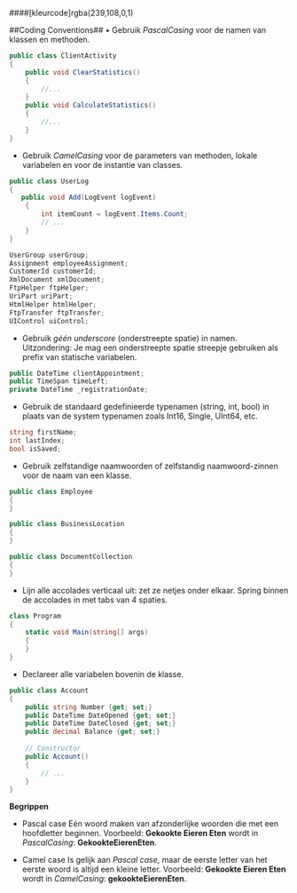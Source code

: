 ####[kleurcode]rgba(239,108,0,1)

##Coding Conventions##
•	Gebruik *PascalCasing* voor de namen van klassen en methoden.

```C#
public class ClientActivity
{
    public void ClearStatistics()
    {
        //...
    }
    public void CalculateStatistics()
    {
        //...
    }
}
```

* Gebruik *CamelCasing* voor de parameters van methoden, lokale variabelen en voor de instantie van classes.

```C#
public class UserLog
{
   public void Add(LogEvent logEvent)
    {
        int itemCount = logEvent.Items.Count;
        // ...
    }
}

UserGroup userGroup;
Assignment employeeAssignment;
CustomerId customerId;
XmlDocument xmlDocument;
FtpHelper ftpHelper;
UriPart uriPart;
HtmlHelper htmlHelper;
FtpTransfer ftpTransfer;
UIControl uiControl;
```

* Gebruik *géén underscore* (onderstreepte spatie) in namen. Uitzondering: Je mag een onderstreepte spatie streepje gebruiken als prefix van statische variabelen.

```C#
public DateTime clientAppointment;
public TimeSpan timeLeft;
private DateTime _registrationDate;
```

* Gebruik de standaard gedefinieerde typenamen (string, int, bool) in plaats van de system typenamen zoals Int16, Single, UInt64, etc.

```C#
string firstName;
int lastIndex;
bool isSaved;
```

* Gebruik zelfstandige naamwoorden of zelfstandig naamwoord-zinnen voor de naam van een klasse.

```C#
public class Employee
{
}

public class BusinessLocation
{
}

public class DocumentCollection
{
}
```

* Lijn alle accolades verticaal uit: zet ze netjes onder elkaar. Spring binnen de accolades in met tabs van 4 spaties.

```C#
class Program
{
    static void Main(string[] args)
    {
    }
}
```

* Declareer alle variabelen bovenin de klasse. 

```C#
public class Account
{
    public string Number {get; set;}
    public DateTime DateOpened {get; set;}
    public DateTime DateClosed {get; set;}
    public decimal Balance {get; set;}
 
    // Constructor
    public Account()
    {
        // ...
    }
}
```

**Begrippen**
* Pascal case
	Eén woord maken van afzonderlijke woorden die met een hoofdletter beginnen.
	Voorbeeld: **Gekookte Eieren Eten** wordt in *PascalCasing*: **GekookteEierenEten**.

* Camel case
	Is gelijk aan *Pascal case*, maar de eerste letter van het eerste woord is altijd een kleine letter.
	Voorbeeld: **Gekookte Eieren Eten** wordt in *CamelCasing*: **gekookteEierenEten**.

